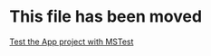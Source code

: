 ﻿# This file has been moved

[Test the App project with MSTest](https://github.com/microsoft/WindowsTemplateStudio/blob/release/docs/UWP/testing/app-mstest.md)